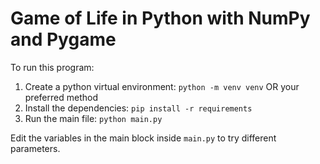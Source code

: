 # Game of Life in Python with NumPy and Pygame

To run this program:
1. Create a python virtual environment: `python -m venv venv` OR your preferred method
2. Install the dependencies: `pip install -r requirements`
3. Run the main file: `python main.py`

Edit the variables in the main block inside `main.py` to try different parameters.
